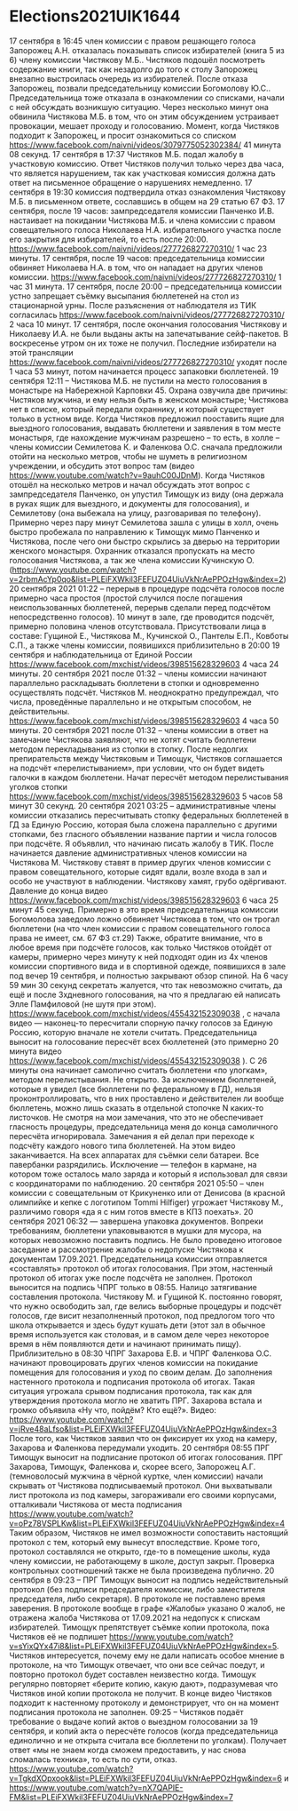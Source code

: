 # Elections2021UIK1644
17 сентября в 16:45 член комиссии с правом решающего голоса Запорожец А.Н. отказалась показывать список избирателей (книга 5 из 6) члену комиссии Чистякову М.Б.. Чистяков подошёл посмотреть содержание книги, так как незадолго до того к столу Запорожец внезапно выстроилась очередь из избирателей. После отказа Запорожец, позвали председательницу комиссии Богомолову Ю.С.. Председательница тоже отказала в ознакомлении со списками, начали с ней обсуждать возникшую ситуацию. Через несколько минут она обвинила Чистякова М.Б. в том, что он этим обсуждением устраивает провокации, мешает проходу и голосованию. Момент, когда Чистяков подходит к Запорожец, и просит ознакомиться со списком https://www.facebook.com/naivni/videos/3079775052302384/  41 минута 08 секунд.
17 сентября в 17:37 Чистяков М.Б. подал жалобу в участковую комиссию. Ответ Чистяков получил только через два часа, что является нарушением, так как участковая комиссия должна дать ответ на письменное обращение о нарушениях немедленно.
17 сентября в 19:30 комиссия подтвердила отказ ознакомления Чистякову М.Б. в письменном ответе, сославшись в общем на 29 статью 67 ФЗ.
17 сентября,  после 19 часов: зампредседателя комиссии Панченко И.В. настаивает на покидании Чистякова М.Б. и члена комиссии с правом совещательного голоса Николаева Н.А. избирательного участка после его закрытия для избирателей, то есть после 20:00. https://www.facebook.com/naivni/videos/277726827270310/  1 час 23 минуты.
17 сентября, после 19 часов: председательница комиссии обвиняет Николаева Н.А. в том, что он нападает на других членов комиссии. https://www.facebook.com/naivni/videos/277726827270310/  1 час 31 минута.
17 сентября, после 20:00 – председательница комиссии устно запрещает съёмку высыпания бюллетеней на стол из стационарной урны. После разъяснения от наблюдателя из ТИК согласилась https://www.facebook.com/naivni/videos/277726827270310/  2 часа 10 минут.
17 сентября, после окончания голосования Чистякову и Николаеву И.А. не были выданы акты на запечатывание сейф-пакетов. В воскресенье утром он их тоже не получил. Последние избиратели на этой трансляции https://www.facebook.com/naivni/videos/277726827270310/ уходят после 1 часа 53 минут, потом начинается процесс запаковки бюллетеней.
19 сентября 12:11 – Чистякова М.Б. не пустили на место голосования в монастыре на Набережной Карповки 45. Охрана озвучила две причины: Чистяков мужчина, и ему нельзя быть в женском монастыре; Чистякова нет в списке, который передали охраннику, и который существует только в устном виде. Когда Чистяков предложил пооставить ящие для выездного голосования, выдавать бюллетени и заявления в том месте монастыря, где нахождение мужчинам разрешено – то есть, в холле – члены комиссии Семилетова К. и Фаленкова О.С. сначала предложили отойти на несколько метров, чтобы не шуметь в религиозном учреждении, и обсудить этот вопрос там (видео https://www.youtube.com/watch?v=9auhC00JDnM). Когда Чистяков отошёл на несколько метров и начал обсуждать этот вопрос с зампредседателя Панченко, он упустил Тимощук из виду (она держала в руках ящик для выездного, и документы для голосования), и Семилетову (она выбежала на улицу, разговаривая по телефону). Примерно через пару минут Семилетова зашла с улицы в холл, очень быстро пробежала по направлению к Тимощук мимо Панченко и Чистякова, после чего они быстро скрылись за дверью на территории женского монастыря. Охранник отказался пропускать на место голосования Чистякова, а так же члена комиссии Кучинскую О. (https://www.youtube.com/watch?v=2rbmAcYp0qo&list=PLEiFXWkil3FEFUZ04UiuVkNrAePPOzHgw&index=2)
20 сентября 2021 01:22 –  перерыв в процедуре подсчёта голосов после примерно часа простоя (простой случился после погашения неиспользованных бюллетеней, перерыв сделали перед подсчётом непосредственно голосов). 10 минут в зале, где проводится подсчёт, примерно половина членов отсутствовала. Присутствовали лица в составе: Гущиной Е., Чистякова М.,  Кучинской О.,  Пантелы Е.П.,    Ковботы С.П., а также члены комиссии, появишихся приблизительно в 20:00 19 сентября и наблюдательница от Единой России https://www.facebook.com/mxchist/videos/398515628329603 4 часа 24 минуты.
20 сентября 2021 после 01:32 – члены комиссии начинают параллельно раскладывать бюллетени в стопки и одновременно осуществлять подсчёт. Чистяков М. неоднократно предупреждал, что числа, проведённые параллельно и не открытым способом, не действительны. https://www.facebook.com/mxchist/videos/398515628329603 4 часа 50 минуты.
20 сентября 2021 после 01:32 – члены комиссии в ответ на замечание Чистякова заявляют, что не хотят считать бюллетени методом перекладывания из стопки в стопку. После недолгих препирательств между Чистяковым и Тимощук, Чистяков соглашается на подсчёт «перелистыванием», при условии, что он будет видеть галочки в каждом бюллетени. Начат пересчёт методом перелистывания уголков стопки https://www.facebook.com/mxchist/videos/398515628329603 5 часов 58 минут 30 секунд.
20 сентября 2021 03:25 – административные члены комиссии отказались пересчитывать стопку федеральных бюллетеней в ГД за Единую Россию, которая была сложена параллельно с другими стопками, без гласного объявлении название партии и числа голосов при подсчёте. Я объявлил, что начинаю писать жалобу в ТИК. После начинается давление административных членов комиссии на Чистякова М. Чистякову ставят в пример других членов комиссии с правом совещательного, которые сидят вдали, возле входа в зал и особо не участвуют в наблюдении. Чистякову хамят, грубо одёргивают. Давление до конца видео https://www.facebook.com/mxchist/videos/398515628329603 6 часа 25 минут 45 секунд. 
Примерно в это время председательница комиссии Богомолова заведомо ложно обвиняет Чистякова в том, что он трогал бюллетени (на что член комиссии с правом совещательного голоса права не имеет, см. 67 ФЗ ст.29)
Также, обратите внимание, что в любое время при подсчёте голосов, как только Чистяков отойдёт от камеры, примерно через минуту к ней подходят один из 4х членов комиссии спортивного вида и в спортивной одежде,  появишихся в зале под вечер 19 сентября, и полностью закрывают обзор спиной.
На 6 часу 59 мин 30 секунд секретать жалуется, что так невозможно считать, да ещё и после 3хдневного голосования, на что я предлагаю ей написать Элле Памфиловой (не шутя при этом). 
https://www.facebook.com/mxchist/videos/455432152309038 , с начала видео — наконец-то пересчитали спорную пачку голосов за Единую  Россию, которую вначале не хотели считать.
Председательница выносит на голосование пересчёт всех бюллетеней (это примерно 20 минута видео https://www.facebook.com/mxchist/videos/455432152309038 ). С 26 минуты она начинает самолично считать бюллетени «по улогкам», методом перелистывания. Не открыто. За исключением бюллетеней, которые я увидел (все бюллетени по федеральному в ГД), нельзя проконтроллировать, что в них проставлено и действителен ли вообще бюллетень, можно лишь сказать в отдельной стопочке N каких-то листочков. Не смотря на мои замечания, что это не обеспечивает гласность процедуры, председательница меня до конца самоличного пересчёта игнорировала. Замечания я ей делал при переходе к подсчёту каждого нового типа бюллетеней.
На этом видео заканчивается. На всех аппаратах для съёмки сели батареи. Все павербанки разрядились. Исключение — телефон в кармане, на котором тоже осталось мало заряда и который я использовал для связи с координаторами по наблюдению.
20 сентября 2021 05:50 – член комиссии с совещательным от Крикуненко или от Денисова (в красной олимпийке и кепке с логотипом Tommi Hilfiger) угрожает Чистякову М., различимо говоря «да я с ним готов вместе в КПЗ поехать».
20 сентября 2021 06:32 — завершена упаковка документов. Вопреки требованиям, бюллетени упаковываются в мушки для мусора, на которых невозможно поставить подпись. Не было проведено итоговое заседание и рассмотрение жалобы о недопуске Чистякова к документам 17.09.2021. Председательница комиссии отправляется «составлять» протокол об итогах голосования. При этом, настенный протокол об итогах уже после подсчёта не заполнен. Протокол выносится на подпись ЧПРГ только в 08:55. Налицо затягивание составления протокола. Чистякову М. и Гущиной К. постоянно говорят, что нужно освободить зал, где велись выборные процедуры и подсчёт голосов, где висит незаполненный протокол, под предлогом того что школа открывается и здесь будут кушать дети (этот зал в обычное время используется как столовая, и в самом деле через некоторое время в нём появляются дети и начинают принимать пищу).
Приблизительно в 08:30 ЧПРГ Захарова Е.В. и ЧПРГ Фаленкова О.С. начинают провоцировать других членов комиссии на покидание помещения для голосования и уход по своим делам. До заполнения настенного протокола и подписания протокола об итогах. Такая ситуация угрожала срывом подписания протокола, так как для утверждения протокола могло не хватить ПРГ. Захарова встала и громко объявила «Ну что, пойдём? Кто ещё?». Видео: https://www.youtube.com/watch?v=jRve48aLfso&list=PLEiFXWkil3FEFUZ04UiuVkNrAePPOzHgw&index=3 После того, как Чистяков заявил что он фиксирует их уход на камеру, Захарова и Фаленкова передумали уходить.
20 сентября 08:55 ПРГ Тимощук выносит на подписание протокол об итогах голосования. ПРГ Захарова, Тимощук, Фаленкова и, скорее всего, Запорожец А.Г. (темноволосый мужчина в чёрной куртке, член комиссии) начали скрывать от Чистякова подписываемый протокол. Они выхватывали лист протокола из под камеры, загораживали его своими корпусами, отталкивали Чистякова от места подписания https://www.youtube.com/watch?v=oPz78VSPLKw&list=PLEiFXWkil3FEFUZ04UiuVkNrAePPOzHgw&index=4 Таким образом, Чистяков не имел возможности сопоставить настоящий протокол с тем, который ему вынесут впоследствие. Кроме того, протокол составлялся не открыто, где-то в помещение школы, куда члену комиссии, не работающему в школе, доступ закрыт. Проверка контрольных соотношений также не была произведена публично. 
20 сентября в 09:23 –  ПРГ Тимощук выносит на подпись недействительный протокол (без подписи председателя комиссии, либо заместителя председателя, либо секретаря).  В протоколе не поставлено время заверения. В протоколе вообще в графе «Жалобы» указано 0 жалоб, не отражена жалоба Чистякова от 17.09.2021 на недопуск к спискам избирателей. Тимощук препятствует съёмке копии  протокола, пока Чистяков её не подпишет https://www.youtube.com/watch?v=sYixQYx47i8&list=PLEiFXWkil3FEFUZ04UiuVkNrAePPOzHgw&index=5. Чистяков интересуется, почему ему не дали написать особое мнение в протоколе, на что Тимощук отвечает, что они все сейчас поедут, и повторно протокол будет составлен неизвестно когда. Тимощук регулярно повторяет «берите копию, какую дают», подразумевая что Чистяков иной копии протокола не получит. В конце видео Чистяков подходит к настенному протоколу и демонстрирует, что он на момент подписания протокола не заполнен.
09:25 – Чистяков подаёт требование о выдаче копий актов о выездном голосовании за 19 сентября, и копий акта о пересчёте голосов (когда председательница единолично и не открыта считала все бюллетени по уголкам). Получает ответ «мы не знаем когда сможем предоставить, у нас снова сломалась техника», то есть по сути, отказ. https://www.youtube.com/watch?v=TgkdXOpxook&list=PLEiFXWkil3FEFUZ04UiuVkNrAePPOzHgw&index=6 и https://www.youtube.com/watch?v=nX7QAPIE-FM&list=PLEiFXWkil3FEFUZ04UiuVkNrAePPOzHgw&index=7 
